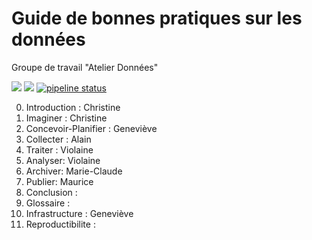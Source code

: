 # Guide de bonnes pratiques sur les données

Groupe de travail "Atelier Données"

[![](https://img.shields.io/badge/jupyter-book-blue)](https://mi-gt-donnees.pages.math.unistra.fr/synthese) [![](https://img.shields.io/badge/pdf-document-blue)](https://mi-gt-donnees.pages.math.unistra.fr/synthese/synthese_2020.pdf) [![pipeline status](https://gitlab.math.unistra.fr/mi-gt-donnees/synthese/badges/master/pipeline.svg)](https://gitlab.math.unistra.fr/mi-gt-donnees/synthese/-/commits/master)

0.	Introduction : Christine
1.	Imaginer : Christine
2.	Concevoir-Planifier : Geneviève 
3.	Collecter : Alain
4.	Traiter : Violaine
5.	Analyser: Violaine 
6.	Archiver: Marie-Claude 
7.	Publier: Maurice
8.	Conclusion : 
9.	Glossaire :
10.	Infrastructure : Geneviève
11.	Reproductibilite :
